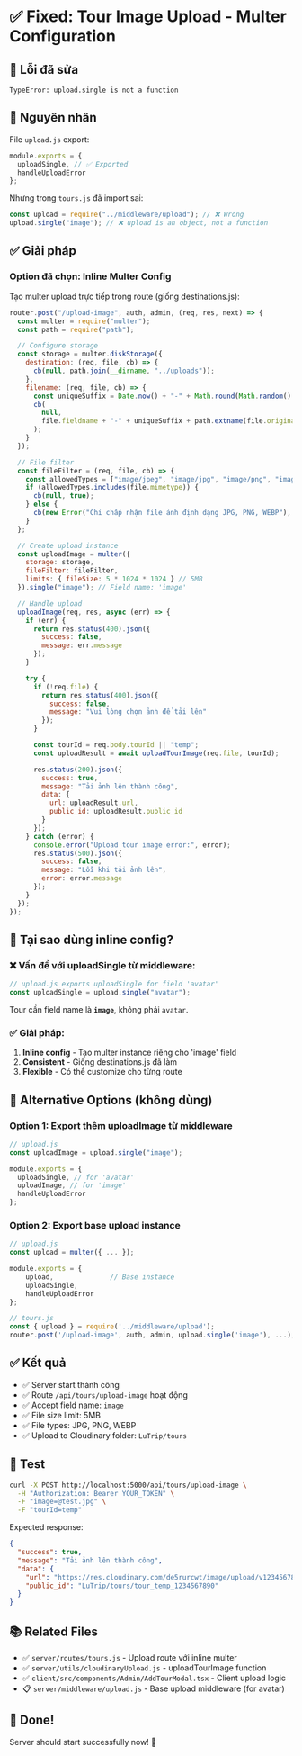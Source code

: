 # ✅ Fixed: Tour Image Upload - Multer Configuration

## 🐛 Lỗi đã sửa

```
TypeError: upload.single is not a function
```

## 🔧 Nguyên nhân

File `upload.js` export:

```javascript
module.exports = {
  uploadSingle, // ✅ Exported
  handleUploadError
};
```

Nhưng trong `tours.js` đã import sai:

```javascript
const upload = require("../middleware/upload"); // ❌ Wrong
upload.single("image"); // ❌ upload is an object, not a function
```

## ✅ Giải pháp

### Option đã chọn: Inline Multer Config

Tạo multer upload trực tiếp trong route (giống destinations.js):

```javascript
router.post("/upload-image", auth, admin, (req, res, next) => {
  const multer = require("multer");
  const path = require("path");

  // Configure storage
  const storage = multer.diskStorage({
    destination: (req, file, cb) => {
      cb(null, path.join(__dirname, "../uploads"));
    },
    filename: (req, file, cb) => {
      const uniqueSuffix = Date.now() + "-" + Math.round(Math.random() * 1e9);
      cb(
        null,
        file.fieldname + "-" + uniqueSuffix + path.extname(file.originalname)
      );
    }
  });

  // File filter
  const fileFilter = (req, file, cb) => {
    const allowedTypes = ["image/jpeg", "image/jpg", "image/png", "image/webp"];
    if (allowedTypes.includes(file.mimetype)) {
      cb(null, true);
    } else {
      cb(new Error("Chỉ chấp nhận file ảnh định dạng JPG, PNG, WEBP"), false);
    }
  };

  // Create upload instance
  const uploadImage = multer({
    storage: storage,
    fileFilter: fileFilter,
    limits: { fileSize: 5 * 1024 * 1024 } // 5MB
  }).single("image"); // Field name: 'image'

  // Handle upload
  uploadImage(req, res, async (err) => {
    if (err) {
      return res.status(400).json({
        success: false,
        message: err.message
      });
    }

    try {
      if (!req.file) {
        return res.status(400).json({
          success: false,
          message: "Vui lòng chọn ảnh để tải lên"
        });
      }

      const tourId = req.body.tourId || "temp";
      const uploadResult = await uploadTourImage(req.file, tourId);

      res.status(200).json({
        success: true,
        message: "Tải ảnh lên thành công",
        data: {
          url: uploadResult.url,
          public_id: uploadResult.public_id
        }
      });
    } catch (error) {
      console.error("Upload tour image error:", error);
      res.status(500).json({
        success: false,
        message: "Lỗi khi tải ảnh lên",
        error: error.message
      });
    }
  });
});
```

## 🎯 Tại sao dùng inline config?

### ❌ Vấn đề với uploadSingle từ middleware:

```javascript
// upload.js exports uploadSingle for field 'avatar'
const uploadSingle = upload.single("avatar");
```

Tour cần field name là **`image`**, không phải `avatar`.

### ✅ Giải pháp:

1. **Inline config** - Tạo multer instance riêng cho 'image' field
2. **Consistent** - Giống destinations.js đã làm
3. **Flexible** - Có thể customize cho từng route

## 📝 Alternative Options (không dùng)

### Option 1: Export thêm uploadImage từ middleware

```javascript
// upload.js
const uploadImage = upload.single("image");

module.exports = {
  uploadSingle, // for 'avatar'
  uploadImage, // for 'image'
  handleUploadError
};
```

### Option 2: Export base upload instance

```javascript
// upload.js
const upload = multer({ ... });

module.exports = {
    upload,              // Base instance
    uploadSingle,
    handleUploadError
};

// tours.js
const { upload } = require('../middleware/upload');
router.post('/upload-image', auth, admin, upload.single('image'), ...);
```

## ✅ Kết quả

- ✅ Server start thành công
- ✅ Route `/api/tours/upload-image` hoạt động
- ✅ Accept field name: `image`
- ✅ File size limit: 5MB
- ✅ File types: JPG, PNG, WEBP
- ✅ Upload to Cloudinary folder: `LuTrip/tours`

## 🧪 Test

```bash
curl -X POST http://localhost:5000/api/tours/upload-image \
  -H "Authorization: Bearer YOUR_TOKEN" \
  -F "image=@test.jpg" \
  -F "tourId=temp"
```

Expected response:

```json
{
  "success": true,
  "message": "Tải ảnh lên thành công",
  "data": {
    "url": "https://res.cloudinary.com/de5rurcwt/image/upload/v1234567890/LuTrip/tours/tour_temp_1234567890.jpg",
    "public_id": "LuTrip/tours/tour_temp_1234567890"
  }
}
```

## 📚 Related Files

- ✅ `server/routes/tours.js` - Upload route với inline multer
- ✅ `server/utils/cloudinaryUpload.js` - uploadTourImage function
- ✅ `client/src/components/Admin/AddTourModal.tsx` - Client upload logic
- 📋 `server/middleware/upload.js` - Base upload middleware (for avatar)

## 🎉 Done!

Server should start successfully now! 🚀
